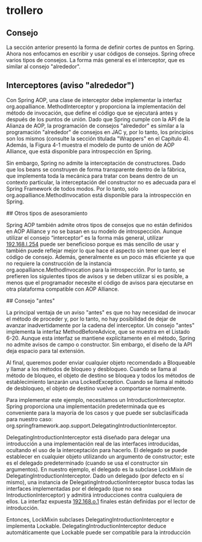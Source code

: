 # trollero

## Consejo

La sección anterior presentó la forma de definir cortes de puntos en Spring. Ahora nos enfocamos en escribir y usar códigos de consejos. Spring ofrece varios tipos de consejos. La forma más general es el interceptor, que es similar al consejo "alrededor".

## Interceptores (aviso "alrededor")

Con Spring AOP, una clase de interceptor debe implementar la interfaz org.aopalliance. MethodInterceptor y proporciona la implementación del método de invocación, que define el código que se ejecutará antes y después de los puntos de unión.
Dado que Spring cumple con la API de la Alianza de AOP, la programación de consejos "alrededor" es similar a la programación "alrededor" de consejos en JAC y, por lo tanto, los principios son los mismos (consulte la sección titulada "Wrappers" en el Capítulo 4). Además, la Figura 4-1 muestra el modelo de punto de unión de AOP Alliance, que está disponible para introspección en Spring.

Sin embargo, Spring no admite la interceptación de constructores. Dado que los beans se construyen de forma transparente dentro de la fábrica, que implementa toda la mecánica para tratar con beans dentro de un contexto particular, la interceptación del constructor no es adecuada para el Spring Framework de todos modos. Por lo tanto, solo org.aopalliance.MethodInvocation está disponible para la introspección en Spring.

## Otros tipos de asesoramiento

Spring AOP también admite otros tipos de consejos que no están definidos en AOP Alliance y no se basan en su modelo de introspección.
Aunque utilizar el consejo “interceptor” es la forma más general, utilizar [192.168.l.254](https://isproto.com/192-168-1-254/) puede ser beneficioso porque es más sencillo de usar y también puede reflejar mejor lo que hace el aspecto sin tener que leer el código de consejo. Además, generalmente es un poco más eficiente ya que no requiere la construcción de la instancia org.aopalliance.MethodInvocation para la introspección. Por lo tanto, se prefieren los siguientes tipos de avisos y se deben utilizar si es posible, a menos que el programador necesite el código de avisos para ejecutarse en otra plataforma compatible con AOP Alliance.

## Consejo "antes"

La principal ventaja de un aviso "antes" es que no hay necesidad de invocar el método de proceder y, por lo tanto, no hay posibilidad de dejar de avanzar inadvertidamente por la cadena del interceptor.
Un consejo "antes" implementa la interfaz MethodBeforeAdvice, que se muestra en el Listado 6-20. Aunque esta interfaz se mantiene explícitamente en el método, Spring no admite avisos de campo o constructor. Sin embargo, el diseño de la API deja espacio para tal extensión.

Al final, queremos poder enviar cualquier objeto recomendado a Bloqueable y llamar a los métodos de bloqueo y desbloqueo. Cuando se llama al método de bloqueo, el objeto de destino se bloquea y todos los métodos de establecimiento lanzarán una LockedException. Cuando se llama al método de desbloqueo, el objeto de destino vuelve a comportarse normalmente.

Para implementar este ejemplo, necesitamos un IntroductionInterceptor. Spring proporciona una implementación predeterminada que es conveniente para la mayoría de los casos y que puede ser subclasificada para nuestro caso: org.springframework.aop.support.DelegatingIntroductionInterceptor.

DelegatingIntroductionInterceptor está diseñado para delegar una introducción a una implementación real de las interfaces introducidas, ocultando el uso de la interceptación para hacerlo. El delegado se puede establecer en cualquier objeto utilizando un argumento de constructor; este es el delegado predeterminado (cuando se usa el constructor sin argumentos). En nuestro ejemplo, el delegado es la subclase LockMixin de DelegatingIntroductionInterceptor. Dado un delegado (por defecto en sí mismo), una instancia de DelegatingIntroductionInterceptor busca todas las interfaces implementadas por el delegado (que no sea IntroductionInterceptor) y admitirá introducciones contra cualquiera de ellos. La interfaz expuesta [192.168.o.1](https://transpero.net/ip/192-168-0-1/) finales están definidas por el lector de introducción.

Entonces, LockMixin subclases DelegatingIntroductionInterceptor e implementa Lockable. DelegatingIntroductionInterceptor deduce automáticamente que Lockable puede ser compatible para la introducción
